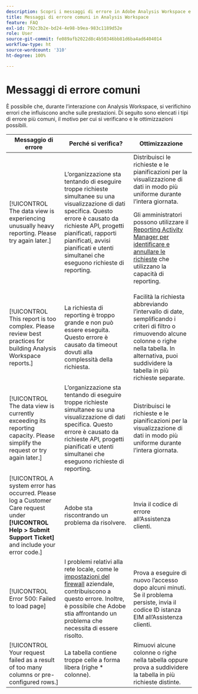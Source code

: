 ```yaml
---
description: Scopri i messaggi di errore in Adobe Analysis Workspace e i relativi componenti
title: Messaggi di errore comuni in Analysis Workspace
feature: FAQ
exl-id: 792c3b2e-bd24-4e98-b9ea-983c1189d52e
role: User
source-git-commit: fe089afb2022d8c4b50346bb81d6ba4ad6404014
workflow-type: ht
source-wordcount: '310'
ht-degree: 100%

---
```


# Messaggi di errore comuni

È possibile che, durante l’interazione con Analysis Workspace, si verifichino errori che influiscono anche sulle prestazioni. Di seguito sono elencati i tipi di errore più comuni, il motivo per cui si verificano e le ottimizzazioni possibili.

| Messaggio di errore | Perché si verifica? | Ottimizzazione |
| --- | --- | --- |
| [!UICONTROL The data view is experiencing unusually heavy reporting. Please try again later.] | L’organizzazione sta tentando di eseguire troppe richieste simultanee su una visualizzazione di dati specifica. Questo errore è causato da richieste API, progetti pianificati, rapporti pianificati, avvisi pianificati e utenti simultanei che eseguono richieste di reporting. | Distribuisci le richieste e le pianificazioni per la visualizzazione di dati in modo più uniforme durante l’intera giornata.<p>Gli amministratori possono utilizzare il [Reporting Activity Manager per identificare e annullare le richieste](/help/reporting-activity-manager/reporting-activity-overview.md) che utilizzano la capacità di reporting.</p> |
| [!UICONTROL This report is too complex. Please review best practices for building Analysis Workspace reports.] | La richiesta di reporting è troppo grande e non può essere eseguita. Questo errore è causato da timeout dovuti alla complessità della richiesta. | Facilità la richiesta abbreviando l’intervallo di date, semplificando i criteri di filtro o rimuovendo alcune colonne o righe nella tabella. In alternativa, puoi suddividere la tabella in più richieste separate. |
| [!UICONTROL The data view is currently exceeding its reporting capacity. Please simplify the request or try again later.] | L’organizzazione sta tentando di eseguire troppe richieste simultanee su una visualizzazione di dati specifica. Questo errore è causato da richieste API, progetti pianificati e utenti simultanei che eseguono richieste di reporting. | Distribuisci le richieste e le pianificazioni per la visualizzazione di dati in modo più uniforme durante l’intera giornata. |
| [!UICONTROL A system error has occurred. Please log a Customer Care request under **[!UICONTROL Help > Submit Support Ticket]** and include your error code.] | Adobe sta riscontrando un problema da risolvere. | Invia il codice di errore all’Assistenza clienti. |
| [!UICONTROL Error 500: Failed to load page] | I problemi relativi alla rete locale, come le [impostazioni del firewall](https://experienceleague.adobe.com/docs/analytics/technotes/ip-addresses.html?lang=it) aziendale, contribuiscono a questo errore. Inoltre, è possibile che Adobe stia affrontando un problema che necessita di essere risolto. | Prova a eseguire di nuovo l’accesso dopo alcuni minuti. Se il problema persiste, invia il codice ID istanza EIM all’Assistenza clienti. |
| [!UICONTROL Your request failed as a result of too many columns or pre-configured rows.] | La tabella contiene troppe celle a forma libera (righe * colonne). | Rimuovi alcune colonne o righe nella tabella oppure prova a suddividere la tabella in più richieste distinte. |
